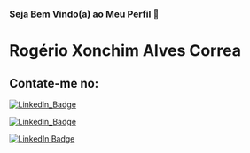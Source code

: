 ### Seja Bem Vindo(a) ao Meu Perfil 👋

<!--
**rogerioxonchim/rogerioxonchim** is a ✨ _special_ ✨ repository because its `README.md` (this file) appears on your GitHub profile.



Here are some ideas to get you started:

- 🔭 I’m currently working on ...
- 🌱 I’m currently learning ...
- 👯 I’m looking to collaborate on ...
- 🤔 I’m looking for help with ...
- 💬 Ask me about ...
- 📫 How to reach me: ...
- 😄 Pronouns: ...
- ⚡ Fun fact: ...
-->

# Rogério Xonchim Alves Correa

## Contate-me no:
[![Linkedin_Badge](https://img.shields.io/badge/LinkedIn-0077B5?style=for-the-badge&logo=linkedin&logoColor=white&Link=https://www.linkedin.com/in/rog%C3%A9rio-xonchim-b3b3a717/)](https://www.linkedin.com/in/rog%C3%A9rio-xonchim-b3b3a717/)

[![Linkedin_Badge](https://img.shields.io/badge/Instagram-E4405F?style=for-the-badge&logo=instagram&logoColor=white&Link=https://www.instagram.com/rogerioxonchim/)](https://www.instagram.com/rogerioxonchim/)

<a href="https://www.linkedin.com/in/rog%C3%A9rio-xonchim-b3b3a717/"  target="_blank">
  <img src="https://img.shields.io/badge/LinkedIn-0077B5?style=for-the-badge&logo=linkedin&logoColor=white" alt="LinkedIn Badge" data-canonical-src="https://img.shields.io/badge/LinkedIn-0077B5?style=for-the-badge&logo=linkedin&logoColor=white" style="max-width:100%;">
